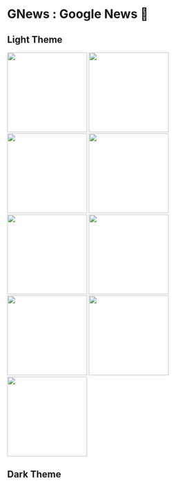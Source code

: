 # GNews : Google News 📰
## Light Theme
<p float="left">
  <img src="https://user-images.githubusercontent.com/34742621/124395700-20463d00-dd23-11eb-853c-3a2d24af319c.jpg" width="185" />
	
  <img src="https://user-images.githubusercontent.com/34742621/124395379-731ef500-dd21-11eb-8557-fcb3d4e1865f.jpg"  width="185" /> 
	<img src="https://user-images.githubusercontent.com/34742621/124394816-a8761380-dd1e-11eb-855d-5b9b3f352d64.jpg"" width="185" /> 
		<img src="https://user-images.githubusercontent.com/34742621/124395489-035d3a00-dd22-11eb-880f-ed2693cc325b.jpg" width="185" /> 
	<img src="https://user-images.githubusercontent.com/34742621/124395500-1cfe8180-dd22-11eb-912a-ed2e2bb414be.jpg" width="185" /> 
   <img src="https://user-images.githubusercontent.com/34742621/124395819-ee81a600-dd23-11eb-8be9-0575b5869b26.jpg"  width="185" />
	<img src="https://user-images.githubusercontent.com/34742621/124395808-e3c71100-dd23-11eb-9090-9c79d4977472.jpg" width="185" /> 
	<img src="https://user-images.githubusercontent.com/34742621/124395790-ba0dea00-dd23-11eb-9e3b-c643b2f8ceb4.jpg" width="185" /> 
 
<img src="https://user-images.githubusercontent.com/34742621/124395833-02c5a300-dd24-11eb-817f-f737897484af.jpg" width="185" />

</p>
																																																															
## Dark Theme
																																																															
<p float="left">
	 

</p>
																																																														
																																																															
																																																															
																																																															
																																																															
